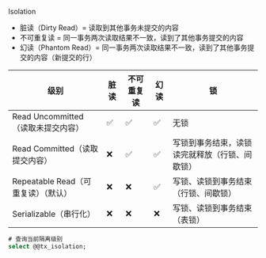 Isolation

* 脏读（Dirty Read）= 读取到其他事务未提交的内容
* 不可重复读 = 同一事务两次读取结果不一致，读到了其他事务提交的内容
* 幻读（Phantom Read）= 同一事务两次读取结果不一致，读到了其他事务提交的内容（新提交的行）

|级别|脏读|不可重复读|幻读|锁|
|---|---|---|---|---|
|Read Uncommitted（读取未提交内容）|✅|✅|✅|无锁
|Read Committed（读取提交内容）|❌|✅|✅|写锁到事务结束，读锁读完就释放（行锁、间歇锁）
|Repeatable Read（可重复读）（默认）|❌|❌|✅|写锁、读锁到事务结束（行锁、间歇锁）
|Serializable（串行化）|❌|❌|❌|写锁、读锁到事务结束（表锁）

```sql
# 查询当前隔离级别
select @@tx_isolation;
```